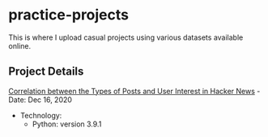 # practice-projects
This is where I upload casual projects using various datasets available online.

## Project Details
[Correlation between the Types of Posts and User Interest in Hacker News](https://github.com/chan030609/practice-projects/blob/main/hackernews-post-analysis/hacker-news-post-analysis.ipynb) - Date: Dec 16, 2020
- Technology: 
  - Python: version 3.9.1
